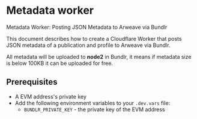 # Metadata worker

Metadata Worker: Posting JSON Metadata to Arweave via Bundlr

This document describes how to create a Cloudflare Worker that posts JSON metadata of a publication and profile to Arweave via Bundlr.

All metadata will be uploaded to **node2** in Bundlr, it means if metadata size is below 100KB it can be uploaded for free.

## Prerequisites

- A EVM address's private key
- Add the following environment variables to your `.dev.vars` file:
  - `BUNDLR_PRIVATE_KEY` - the private key of the EVM address
